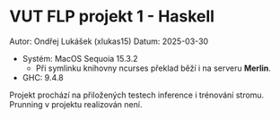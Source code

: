 # VUT FLP projekt 1 - Haskell

Autor: Ondřej Lukášek (xlukas15)
Datum: 2025-03-30

- Systém: MacOS Sequoia 15.3.2
  - Při symlinku knihovny ncurses překlad běží i na serveru **Merlin**.
- GHC: 9.4.8

Projekt prochází na přiložených testech inference i trénování stromu.
Prunning v projektu realizován není.
